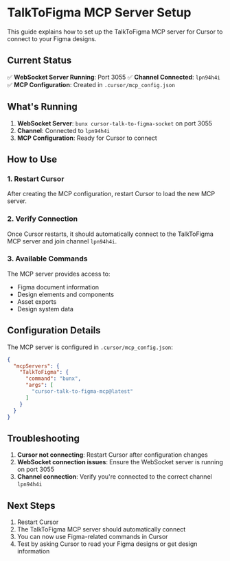 # TalkToFigma MCP Server Setup

This guide explains how to set up the TalkToFigma MCP server for Cursor to connect to your Figma designs.

## Current Status

✅ **WebSocket Server Running**: Port 3055
✅ **Channel Connected**: `lpn94h4i`
✅ **MCP Configuration**: Created in `.cursor/mcp_config.json`

## What's Running

1. **WebSocket Server**: `bunx cursor-talk-to-figma-socket` on port 3055
2. **Channel**: Connected to `lpn94h4i`
3. **MCP Configuration**: Ready for Cursor to connect

## How to Use

### 1. Restart Cursor
After creating the MCP configuration, restart Cursor to load the new MCP server.

### 2. Verify Connection
Once Cursor restarts, it should automatically connect to the TalkToFigma MCP server and join channel `lpn94h4i`.

### 3. Available Commands
The MCP server provides access to:
- Figma document information
- Design elements and components
- Asset exports
- Design system data

## Configuration Details

The MCP server is configured in `.cursor/mcp_config.json`:
```json
{
  "mcpServers": {
    "TalkToFigma": {
      "command": "bunx",
      "args": [
        "cursor-talk-to-figma-mcp@latest"
      ]
    }
  }
}
```

## Troubleshooting

1. **Cursor not connecting**: Restart Cursor after configuration changes
2. **WebSocket connection issues**: Ensure the WebSocket server is running on port 3055
3. **Channel connection**: Verify you're connected to the correct channel `lpn94h4i`

## Next Steps

1. Restart Cursor
2. The TalkToFigma MCP server should automatically connect
3. You can now use Figma-related commands in Cursor
4. Test by asking Cursor to read your Figma designs or get design information

